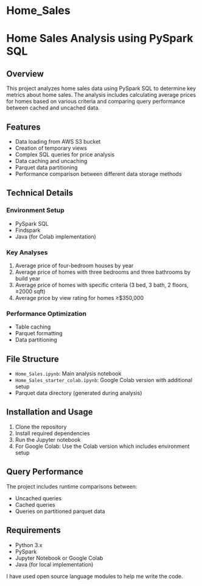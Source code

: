 # Home_Sales
# Home Sales Analysis using PySpark SQL

## Overview
This project analyzes home sales data using PySpark SQL to determine key metrics about home sales. The analysis includes calculating average prices for homes based on various criteria and comparing query performance between cached and uncached data.

## Features
- Data loading from AWS S3 bucket
- Creation of temporary views
- Complex SQL queries for price analysis
- Data caching and uncaching
- Parquet data partitioning
- Performance comparison between different data storage methods

## Technical Details

### Environment Setup
- PySpark SQL
- Findspark
- Java (for Colab implementation)

### Key Analyses
1. Average price of four-bedroom houses by year
2. Average price of homes with three bedrooms and three bathrooms by build year
3. Average price of homes with specific criteria (3 bed, 3 bath, 2 floors, ≥2000 sqft)
4. Average price by view rating for homes ≥$350,000

### Performance Optimization
- Table caching
- Parquet formatting
- Data partitioning

## File Structure
- `Home_Sales.ipynb`: Main analysis notebook
- `Home_Sales_starter_colab.ipynb`: Google Colab version with additional setup
- Parquet data directory (generated during analysis)

## Installation and Usage
1. Clone the repository
2. Install required dependencies
3. Run the Jupyter notebook
4. For Google Colab: Use the Colab version which includes environment setup

## Query Performance
The project includes runtime comparisons between:
- Uncached queries
- Cached queries
- Queries on partitioned parquet data

## Requirements
- Python 3.x
- PySpark
- Jupyter Notebook or Google Colab
- Java (for local implementation)

I have used open source language modules to help me write the code.
